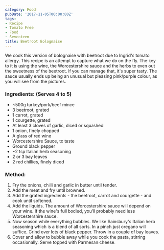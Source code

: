 ```yaml
---
category: Food
pubDate: '2017-11-05T00:00:00Z'
tags:
- Recipe
- Tomato Free
- Food
- Seventeen
title: Beetroot Bolognaise
---
```

We cook this version of bolognaise with beetroot due to Ingrid's tomato allergy. This recipe is an attempt to capture what we do on the fly. The key to it is using the wine, the Worcestershire sauce and the herbs to even out the sweetness of the beetroot. If you can manage that, it's super tasty. The sauce usually ends up being an unusual but pleasing pink/purple colour, as you will see from the pictures.

### Ingredients: (Serves 4 to 5)
* ~500g turkey/pork/beef mince  
* 3 beetroot, grated  
* 1 carrot, grated  
* 1 courgette, grated  
* At least 3 cloves of garlic, diced or squashed  
* 1 onion, finely chopped  
* A glass of red wine  
* Worcestershire Sauce, to taste  
* Ground black pepper  
* ~2 tsp Italian herb seasoning  
* 2 or 3 bay leaves  
* 2 red chillies, finely diced  

### Method:
1. Fry the onions, chilli and garlic in butter until tender.  
1. Add the meat and fry until browned.  
1. Add the grated ingredients - the beetroot, carrot and courgette - and cook until softened.  
1. Add the liquids. The amount of Worcestershire sauce will depend on your wine. If the wine's full bodied, you'll probably need less Worcestershire sauce.  
1. Now season while everything bubbles. We like Sainsbury's Italian herb seasoning which is a blend of all sorts. In a pinch just oregano will suffice. Grind over lots of black pepper. Throw in a couple of bay leaves.  
1. Cover and allow to bubble away while you cook the pasta, stirring occasionally. Serve topped with Parmesan cheese.